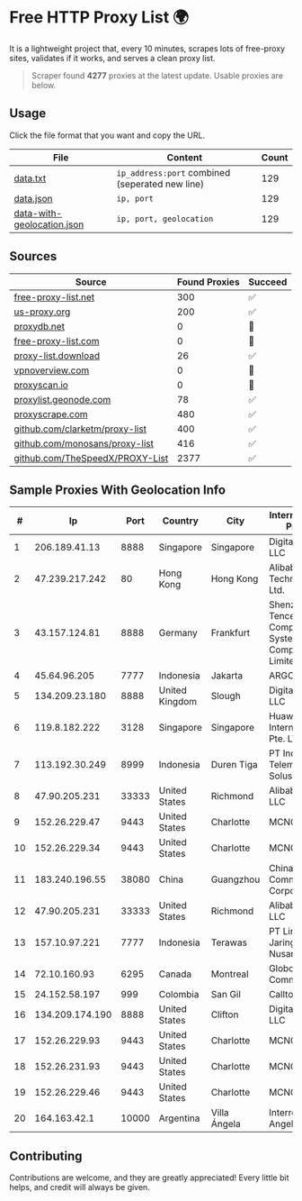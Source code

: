 
# Free HTTP Proxy List 🌍

It is a lightweight project that, every 10 minutes, scrapes lots of free-proxy sites, validates if it works, and serves a clean proxy list.


> Scraper found **4277** proxies at the latest update. Usable proxies are below.

## Usage

Click the file format that you want and copy the URL.


|File|Content|Count|
|----|-------|-----|
|[data.txt](https://raw.githubusercontent.com/themiralay/Proxy-List-World/master/data.txt)|`ip_address:port` combined (seperated new line)|129|
|[data.json](https://raw.githubusercontent.com/themiralay/Proxy-List-World/master/data.json)|`ip, port`|129|
|[data-with-geolocation.json](https://raw.githubusercontent.com/themiralay/Proxy-List-World/master/data-with-geolocation.json)|`ip, port, geolocation`|129|

## Sources

|Source|Found Proxies|Succeed|
|------|-------------|-------|
|[free-proxy-list.net](https://free-proxy-list.net)|300|✅|
|[us-proxy.org](https://www.us-proxy.org)|200|✅|
|[proxydb.net](http://proxydb.net)|0|🚫|
|[free-proxy-list.com](https://free-proxy-list.com/?page=&port=&type%5B%5D=http&type%5B%5D=https&up_time=0&search=Search)|0|🚫|
|[proxy-list.download](https://www.proxy-list.download/HTTP)|26|✅|
|[vpnoverview.com](https://vpnoverview.com/privacy/anonymous-browsing/free-proxy-servers)|0|🚫|
|[proxyscan.io](https://www.proxyscan.io)|0|🚫|
|[proxylist.geonode.com](https://proxylist.geonode.com/api/proxy-list?limit=300&page=1&sort_by=lastChecked&sort_type=desc&protocols=http,https)|78|✅|
|[proxyscrape.com](https://api.proxyscrape.com/v2/?request=displayproxies&protocol=http&timeout=10000&country=all&ssl=all&anonymity=all)|480|✅|
|[github.com/clarketm/proxy-list](https://raw.githubusercontent.com/clarketm/proxy-list/master/proxy-list-raw.txt)|400|✅|
|[github.com/monosans/proxy-list](https://raw.githubusercontent.com/monosans/proxy-list/main/proxies/http.txt)|416|✅|
|[github.com/TheSpeedX/PROXY-List](https://raw.githubusercontent.com/TheSpeedX/PROXY-List/master/http.txt)|2377|✅|


## Sample Proxies With Geolocation Info

|#|Ip|Port|Country|City|Internet Service Provider|
|-|--|----|-------|----|-------------------------|
|1|206.189.41.13|8888|Singapore|Singapore|DigitalOcean, LLC|
|2|47.239.217.242|80|Hong Kong|Hong Kong|Alibaba (US) Technology Co., Ltd.|
|3|43.157.124.81|8888|Germany|Frankfurt|Shenzhen Tencent Computer Systems Company Limited|
|4|45.64.96.205|7777|Indonesia|Jakarta|ARGON|
|5|134.209.23.180|8888|United Kingdom|Slough|DigitalOcean, LLC|
|6|119.8.182.222|3128|Singapore|Singapore|Huawei International Pte. LTD|
|7|113.192.30.249|8999|Indonesia|Duren Tiga|PT Indo Telemedia Solusi|
|8|47.90.205.231|33333|United States|Richmond|Alibaba.com LLC|
|9|152.26.229.47|9443|United States|Charlotte|MCNC|
|10|152.26.229.34|9443|United States|Charlotte|MCNC|
|11|183.240.196.55|38080|China|Guangzhou|China Mobile Communications Corporation|
|12|47.90.205.231|33333|United States|Richmond|Alibaba.com LLC|
|13|157.10.97.221|7777|Indonesia|Terawas|PT Lintas Jaringan Nusantara|
|14|72.10.160.93|6295|Canada|Montreal|GloboTech Communications|
|15|24.152.58.197|999|Colombia|San Gil|Calltopbx S.A.S.|
|16|134.209.174.190|8888|United States|Clifton|DigitalOcean, LLC|
|17|152.26.229.93|9443|United States|Charlotte|MCNC|
|18|152.26.231.93|9443|United States|Charlotte|MCNC|
|19|152.26.229.46|9443|United States|Charlotte|MCNC|
|20|164.163.42.1|10000|Argentina|Villa Ángela|Interret Villa Angela SRL|



## Contributing

Contributions are welcome, and they are greatly appreciated! Every
little bit helps, and credit will always be given.

